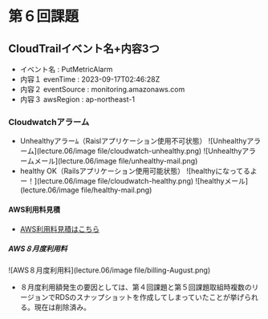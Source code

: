 # 第６回課題

## CloudTrailイベント名+内容3つ
- イベント名 : PutMetricAlarm
- 内容１ evenTime : 2023-09-17T02:46:28Z
- 内容２ eventSource : monitoring.amazonaws.com
- 内容３ awsRegion : ap-northeast-1

### Cloudwatchアラーム
- Unhealthyアラーﾑ（Raislアプリケーション使用不可状態）
![Unhealthyアラーム](lecture.06/image file/cloudwatch-unhealthy.png)
![Unhealthyアラームメール](lecture.06/image file/unhealthy-mail.png)
- healthy OK（Railsアプリケーション使用可能状態）
![healthyになってるよー！](lecture.06/image file/cloudwatch-healthy.png)
![healthyメール](lecture.06/image file/healthy-mail.png)

#### AWS利用料見積
- [AWS利用料見積はこちら](https://calculator.aws/#/estimate?id=7f4811fe40f39904d7940300047a77ba6050f4b6)

##### AWS８月度利用料
![AWS８月度利用料](lecture.06/image file/billing-August.png)
- ８月度利用額発生の要因としては、第４回課題と第５回課題取組時複数のリージョンでRDSのスナップショットを作成してしまっていたことが挙げられる。現在は削除済み。
